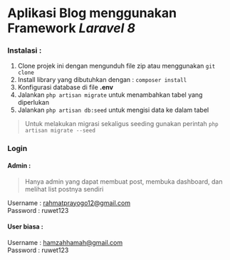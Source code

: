 # Aplikasi Blog menggunakan Framework *Laravel 8*
### Instalasi :
1. Clone projek ini dengan mengunduh file zip atau menggunakan ```git clone```
2. Install library yang dibutuhkan dengan : ```composer install```
3. Konfigurasi database di file **.env**
4. Jalankan ```php artisan migrate``` untuk menambahkan tabel yang diperlukan
5. Jalankan ```php artisan db:seed``` untuk mengisi data ke dalam tabel
> Untuk melakukan migrasi sekaligus seeding gunakan perintah
> ```php artisan migrate --seed```

### Login
#### Admin :
> Hanya admin yang dapat membuat post, membuka dashboard, dan melihat list postnya sendiri

Username : rahmatprayogo12@gmail.com
<br>
Password : ruwet123

#### User biasa :
Username : hamzahhamah@gmail.com
<br>
Password : ruwet123

